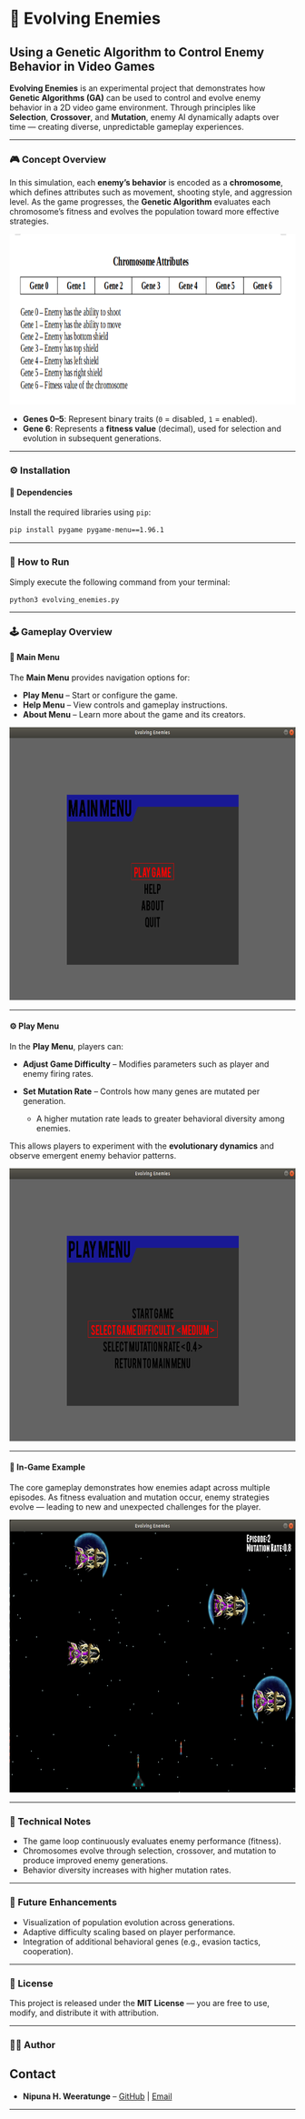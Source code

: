 
# 🧬 Evolving Enemies

## Using a Genetic Algorithm to Control Enemy Behavior in Video Games

**Evolving Enemies** is an experimental project that demonstrates how **Genetic Algorithms (GA)** can be used to control and evolve enemy behavior in a 2D video game environment.
Through principles like **Selection**, **Crossover**, and **Mutation**, enemy AI dynamically adapts over time — creating diverse, unpredictable gameplay experiences.

---

### 🎮 Concept Overview

In this simulation, each **enemy’s behavior** is encoded as a **chromosome**, which defines attributes such as movement, shooting style, and aggression level.
As the game progresses, the **Genetic Algorithm** evaluates each chromosome’s fitness and evolves the population toward more effective strategies.

<p align="center">
  <img width="650" height="300" src="Images/Chromosome_Attributes.png" alt="Chromosome Attributes Diagram">
</p>

* **Genes 0–5**: Represent binary traits (`0` = disabled, `1` = enabled).
* **Gene 6**: Represents a **fitness value** (decimal), used for selection and evolution in subsequent generations.

---

### ⚙️ Installation

#### 🧩 Dependencies

Install the required libraries using `pip`:

```bash
pip install pygame pygame-menu==1.96.1
```

---

### 🚀 How to Run

Simply execute the following command from your terminal:

```bash
python3 evolving_enemies.py
```

---

### 🕹️ Gameplay Overview

#### 🧭 Main Menu

The **Main Menu** provides navigation options for:

* **Play Menu** – Start or configure the game.
* **Help Menu** – View controls and gameplay instructions.
* **About Menu** – Learn more about the game and its creators.

<p align="center">
  <img width="640" height="480" src="Images/Main_Menu.png" alt="Main Menu Screenshot">
</p>

---

#### ⚙️ Play Menu

In the **Play Menu**, players can:

* **Adjust Game Difficulty** – Modifies parameters such as player and enemy firing rates.
* **Set Mutation Rate** – Controls how many genes are mutated per generation.

  * A higher mutation rate leads to greater behavioral diversity among enemies.

This allows players to experiment with the **evolutionary dynamics** and observe emergent enemy behavior patterns.

<p align="center">
  <img width="640" height="480" src="Images/Play_Menu.png" alt="Play Menu Screenshot">
</p>

---

#### 🧠 In-Game Example

The core gameplay demonstrates how enemies adapt across multiple episodes. As fitness evaluation and mutation occur, enemy strategies evolve — leading to new and unexpected challenges for the player.

<p align="center">
  <img width="640" height="480" src="Images/Game_Screenshot.png" alt="In-Game Screenshot">
</p>

---

### 🧩 Technical Notes

* The game loop continuously evaluates enemy performance (fitness).
* Chromosomes evolve through selection, crossover, and mutation to produce improved enemy generations.
* Behavior diversity increases with higher mutation rates.

---

### 🧠 Future Enhancements

* Visualization of population evolution across generations.
* Adaptive difficulty scaling based on player performance.
* Integration of additional behavioral genes (e.g., evasion tactics, cooperation).

---

### 📜 License

This project is released under the **MIT License** — you are free to use, modify, and distribute it with attribution.

---

### 👨‍💻 Author

## Contact

* **Nipuna H. Weeratunge** – [GitHub](https://github.com/darkcyberwizard) | [Email](mailto:nipuna.h.weeratunge@gmail.com)

---

